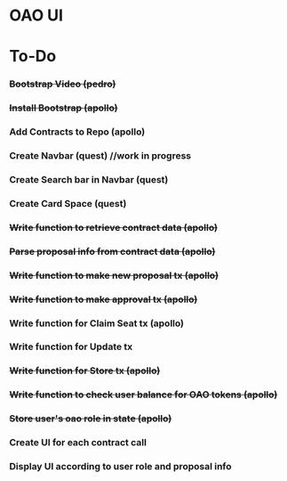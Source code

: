 # OAO UI

# To-Do

### ~~Bootstrap Video (pedro)~~

### ~~Install Bootstrap (apollo)~~

### Add Contracts to Repo (apollo)

### Create Navbar (quest) //work in progress

### Create Search bar in Navbar (quest)

### Create Card Space (quest)

### ~~Write function to retrieve contract data (apollo)~~

### ~~Parse proposal info from contract data (apollo)~~

### ~~Write function to make new proposal tx (apollo)~~

### ~~Write function to make approval tx (apollo)~~

### Write function for Claim Seat tx (apollo)

### Write function for Update tx

### ~~Write function for Store tx (apollo)~~

### ~~Write function to check user balance for OAO tokens (apollo)~~

### ~~Store user's oao role in state (apollo)~~

### Create UI for each contract call

### Display UI according to user role and proposal info
